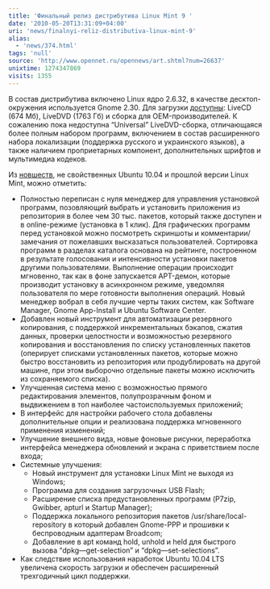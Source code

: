```yaml
---
title: 'Финальный релиз дистрибутива Linux Mint 9 '
date: '2010-05-20T13:31:09+04:00'
uri: 'news/finalnyi-reliz-distributiva-linux-mint-9'
alias: 
  - 'news/374.html'
tags: 'null'
source: 'http://www.opennet.ru/opennews/art.shtml?num=26637'
unixtime: 1274347869
visits: 1355
---
```

В состав дистрибутива включено Linux ядро 2.6.32, в качестве десктоп-окружения используется Gnome 2.30. Для загрузки [доступны](http://ftp.heanet.ie/pub/linuxmint.com/stable/9/): LiveCD (674 Мб), LiveDVD (1763 Гб) и сборка для OEM-производителей. К сожалению пока недоступна “Universal” LiveDVD-сборка, отличающаяся более полным набором программ, включением в состав расширенного набора локализации (поддержка русского и украинского языков), а также наличием проприетарных компонент, дополнительных шрифтов и мультимедиа кодеков.

Из [новшеств](http://linuxmint.com/rel_isadora_whatsnew.php), не свойственных Ubuntu 10.04 и прошлой версии Linux Mint, можно отметить:

*   Полностью переписан с нуля менеджер для управления установкой программ, позовляющий выбрать и установить приложения из репозитория в более чем 30 тыс. пакетов, который также доступен и в online-режиме (установка в 1 клик). Для графических программ перед установкой можно посмотреть скриншоты и комментарии/замечания от пожелавших высказаться пользователей. Сортировка программ в разделах каталога основана на рейтинге, построенном в результате голосования и интенсивности установки пакетов другими пользователями. Выполнение операции происходит мгновенно, так как в фоне запускается APT-демон, которые производит установку в асинхронном режиме, уведомляя пользователя по мере готовности выполнения операций. Новый менеджер вобрал в себя лучшие черты таких систем, как Software Manager, Gnome App-Install и Ubuntu Software Center.
*   Добавлен новый инструмент для автоматизации резервного копирования, с поддержкой инкрементальных бэкапов, сжатия данных, проверки целостности и возможностью резервного копирования и восстановления по списку установленных пакетов (оперирует списками установленных пакетов, которые можно быстро восстановить из репозитория или продублировать на другой машине, при этом выборочно отдельные пакеты можно исключить из сохраняемого списка).
*   Улучшенная система меню с возможностью прямого редактирования элементов, полупрозрачным фоном и выдвижением в топ наиболее частоиспользуемых приложений;
*   В интерфейс для настройки рабочего стола добавлены дополнительные опции и реализована поддержка мгновенного применения изменений;
*   Улучшение внешнего вида, новые фоновые рисунки, переработка интерфейса менеджера обновлений и экрана с приветствием после входа;
*   Системные улучшения:
    *   Новый инструмент для установки Linux Mint не выходя из Windows;
    *   Программа для создания загрузочных USB Flash;
    *   Расширение списка предустановленных программ (P7zip, Gwibber, apturl и Startup Manager);
    *   Поддержка локального репозитория пакетов /usr/share/local-repository в который добавлен Gnome-PPP и прошивки к беспроводным адаптерам Broadcom;
    *   Добавление в apt команд hold, unhold и held для быстрого вызова “dpkg—get-selection” и “dpkg—set-selections”.
*   Как следствие использования наработок Ubuntu 10.04 LTS увеличена скорость загрузки и обеспечен расширенный трехгодичный цикл поддержки.
